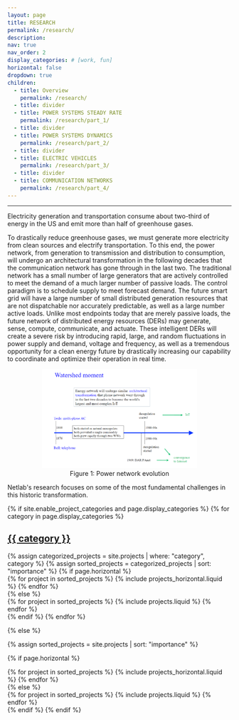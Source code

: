 ```yaml
---
layout: page
title: RESEARCH
permalink: /research/
description: 
nav: true
nav_order: 2
display_categories: # [work, fun]
horizontal: false
dropdown: true
children:
  - title: Overview
    permalink: /research/
  - title: divider
  - title: POWER SYSTEMS STEADY RATE
    permalink: /research/part_1/
  - title: divider
  - title: POWER SYSTEMS DYNAMICS
    permalink: /research/part_2/
  - title: divider
  - title: ELECTRIC VEHICLES
    permalink: /research/part_3/
  - title: divider
  - title: COMMUNICATION NETWORKS
    permalink: /research/part_4/
---
```

---


Electricity generation and transportation consume about two-third of energy in the US and emit more than half of greenhouse gases.

To drastically reduce greenhouse gases, we must generate more electricity from clean sources and electrify transportation. To this end, the power network, from generation to transmission and distribution to consumption, will undergo an architectural transformation in the following decades that the communication network has gone through in the last two. The traditional network has a small number of large generators that are actively controlled to meet the demand of a much larger number of passive loads. The control paradigm is to schedule supply to meet forecast demand. The future smart grid will have a large number of small distributed generation resources that are not dispatchable nor accurately predictable, as well as a large number active loads. Unlike most endpoints today that are merely passive loads, the future network of distributed energy resources (DERs) may generate, sense, compute, communicate, and actuate. These intelligent DERs will create a severe risk by introducing rapid, large, and random fluctuations in power supply and demand, voltage and frequency, as well as a tremendous opportunity for a clean energy future by drastically increasing our capability to coordinate and optimize their operation in real time.

<div style="text-align:center;">
  <figure>
    <img src="..\assets\img\research\evolution.png" style="width: 82%; height: auto;">
    <figcaption>Figure 1: Power network evolution</figcaption>
  </figure>
</div>

Netlab's research focuses on some of the most fundamental challenges in this historic transformation.

<!-- pages/projects.md -->
<div class="projects">
{% if site.enable_project_categories and page.display_categories %}
  <!-- Display categorized projects -->
  {% for category in page.display_categories %}
  <a id="{{ category }}" href=".#{{ category }}">
    <h2 class="category">{{ category }}</h2>
  </a>
  {% assign categorized_projects = site.projects | where: "category", category %}
  {% assign sorted_projects = categorized_projects | sort: "importance" %}
  <!-- Generate cards for each project -->
  {% if page.horizontal %}
  <div class="container">
    <div class="row row-cols-2">
    {% for project in sorted_projects %}
      {% include projects_horizontal.liquid %}
    {% endfor %}
    </div>
  </div>
  {% else %}
  <div class="grid">
    {% for project in sorted_projects %}
      {% include projects.liquid %}
    {% endfor %}
  </div>
  {% endif %}
  {% endfor %}

{% else %}

<!-- Display projects without categories -->

{% assign sorted_projects = site.projects | sort: "importance" %}

  <!-- Generate cards for each project -->

{% if page.horizontal %}

  <div class="container">
    <div class="row row-cols-2">
    {% for project in sorted_projects %}
      {% include projects_horizontal.liquid %}
    {% endfor %}
    </div>
  </div>
  {% else %}
  <div class="grid">
    {% for project in sorted_projects %}
      {% include projects.liquid %}
    {% endfor %}
  </div>
  {% endif %}
{% endif %}
</div>